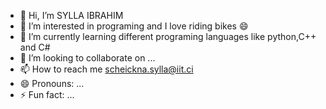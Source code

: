 - 👋 Hi, I’m SYLLA IBRAHIM
- 👀 I’m interested in programing and I love riding bikes 😄
- 🌱 I’m currently learning different programing languages like python,C++ and C#
- 💞️ I’m looking to collaborate on ...
- 📫 How to reach me scheickna.sylla@iit.ci
- 😄 Pronouns: ...
- ⚡ Fun fact: ...

<!---
ibra-sy/ibra-sy is a ✨ special ✨ repository because its `README.md` (this file) appears on your GitHub profile.
You can click the Preview link to take a look at your changes.
--->
